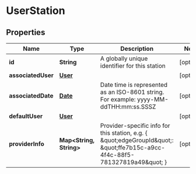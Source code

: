 
# UserStation

## Properties
Name | Type | Description | Notes
------------ | ------------- | ------------- | -------------
**id** | **String** | A globally unique identifier for this station |  [optional]
**associatedUser** | [**User**](User.md) |  |  [optional]
**associatedDate** | [**Date**](Date.md) | Date time is represented as an ISO-8601 string. For example: yyyy-MM-ddTHH:mm:ss.SSSZ |  [optional]
**defaultUser** | [**User**](User.md) |  |  [optional]
**providerInfo** | **Map&lt;String, String&gt;** | Provider-specific info for this station, e.g. { \&quot;edgeGroupId\&quot;: \&quot;ffe7b15c-a9cc-4f4c-88f5-781327819a49\&quot; } |  [optional]



